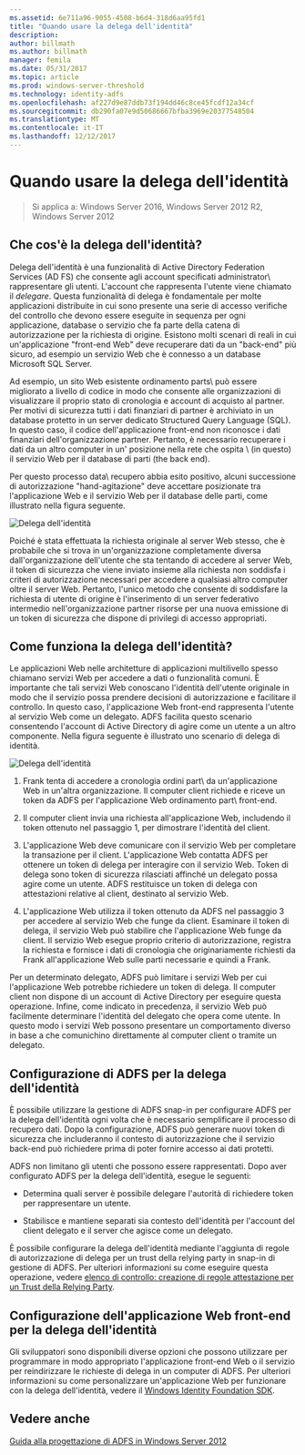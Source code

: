 ```yaml
---
ms.assetid: 6e711a96-9055-4508-b6d4-318d6aa95fd1
title: "Quando usare la delega dell'identità"
description: 
author: billmath
ms.author: billmath
manager: femila
ms.date: 05/31/2017
ms.topic: article
ms.prod: windows-server-threshold
ms.technology: identity-adfs
ms.openlocfilehash: af227d9e87ddb73f194dd46c8ce45fcdf12a34cf
ms.sourcegitcommit: db290fa07e9d50686667bfba3969e20377548504
ms.translationtype: MT
ms.contentlocale: it-IT
ms.lasthandoff: 12/12/2017
---
```

# <a name="when-to-use-identity-delegation"></a>Quando usare la delega dell'identità

>Si applica a: Windows Server 2016, Windows Server 2012 R2, Windows Server 2012
  
## <a name="what-is-identity-delegation"></a>Che cos'è la delega dell'identità?  
Delega dell'identità è una funzionalità di Active Directory Federation Services \(AD FS\) che consente agli account specificati administrator\ rappresentare gli utenti. L'account che rappresenta l'utente viene chiamato il *delegare*. Questa funzionalità di delega è fondamentale per molte applicazioni distribuite in cui sono presente una serie di accesso verifiche del controllo che devono essere eseguite in sequenza per ogni applicazione, database o servizio che fa parte della catena di autorizzazione per la richiesta di origine. Esistono molti scenari di reali in cui un'applicazione "front-end Web" deve recuperare dati da un "back-end" più sicuro, ad esempio un servizio Web che è connesso a un database Microsoft SQL Server.  
  
Ad esempio, un sito Web esistente ordinamento parts\ può essere migliorato a livello di codice in modo che consente alle organizzazioni di visualizzare il proprio stato di cronologia e account di acquisto al partner. Per motivi di sicurezza tutti i dati finanziari di partner è archiviato in un database protetto in un server dedicato Structured Query Language \(SQL\). In questo caso, il codice dell'applicazione front\-end non riconosce i dati finanziari dell'organizzazione partner. Pertanto, è necessario recuperare i dati da un altro computer in un' posizione nella rete che ospita \ (in questo) il servizio Web per il database di parti \(the back end\).  
  
Per questo processo data\ recupero abbia esito positivo, alcuni successione di autorizzazione "hand\-agitazione" deve accettare posizionate tra l'applicazione Web e il servizio Web per il database delle parti, come illustrato nella figura seguente.  
  
![Delega dell'identità](media/adfs2_identitydelegationconcept.gif)  
  
Poiché è stata effettuata la richiesta originale al server Web stesso, che è probabile che si trova in un'organizzazione completamente diversa dall'organizzazione dell'utente che sta tentando di accedere al server Web, il token di sicurezza che viene inviato insieme alla richiesta non soddisfa i criteri di autorizzazione necessari per accedere a qualsiasi altro computer oltre il server Web. Pertanto, l'unico metodo che consente di soddisfare la richiesta di utente di origine è l'inserimento di un server federativo intermedio nell'organizzazione partner risorse per una nuova emissione di un token di sicurezza che dispone di privilegi di accesso appropriati.  
  
## <a name="how-does-identity-delegation-work"></a>Come funziona la delega dell'identità?  
Le applicazioni Web nelle architetture di applicazioni multilivello spesso chiamano servizi Web per accedere a dati o funzionalità comuni. È importante che tali servizi Web conoscano l'identità dell'utente originale in modo che il servizio possa prendere decisioni di autorizzazione e facilitare il controllo. In questo caso, l'applicazione Web front\-end rappresenta l'utente al servizio Web come un delegato. ADFS facilita questo scenario consentendo l'account di Active Directory di agire come un utente a un altro componente. Nella figura seguente è illustrato uno scenario di delega di identità.  
  
![Delega dell'identità](media/adfs2_identitydelegationsteps.gif)  
  
1.  Frank tenta di accedere a cronologia ordini part\ da un'applicazione Web in un'altra organizzazione. Il computer client richiede e riceve un token da ADFS per l'applicazione Web ordinamento part\ front\-end.  
  
2.  Il computer client invia una richiesta all'applicazione Web, includendo il token ottenuto nel passaggio 1, per dimostrare l'identità del client.  
  
3.  L'applicazione Web deve comunicare con il servizio Web per completare la transazione per il client. L'applicazione Web contatta ADFS per ottenere un token di delega per interagire con il servizio Web. Token di delega sono token di sicurezza rilasciati affinché un delegato possa agire come un utente. ADFS restituisce un token di delega con attestazioni relative al client, destinato al servizio Web.  
  
4.  L'applicazione Web utilizza il token ottenuto da ADFS nel passaggio 3 per accedere al servizio Web che funge da client. Esaminare il token di delega, il servizio Web può stabilire che l'applicazione Web funge da client. Il servizio Web esegue proprio criterio di autorizzazione, registra la richiesta e fornisce i dati di cronologia che originariamente richiesti da Frank all'applicazione Web sulle parti necessarie e quindi a Frank.  
  
Per un determinato delegato, ADFS può limitare i servizi Web per cui l'applicazione Web potrebbe richiedere un token di delega. Il computer client non dispone di un account di Active Directory per eseguire questa operazione. Infine, come indicato in precedenza, il servizio Web può facilmente determinare l'identità del delegato che opera come utente. In questo modo i servizi Web possono presentare un comportamento diverso in base a che comunichino direttamente al computer client o tramite un delegato.  
  
## <a name="configuring-ad-fs-for-identity-delegation"></a>Configurazione di ADFS per la delega dell'identità  
È possibile utilizzare la gestione di ADFS snap-in per configurare ADFS per la delega dell'identità ogni volta che è necessario semplificare il processo di recupero dati. Dopo la configurazione, ADFS può generare nuovi token di sicurezza che includeranno il contesto di autorizzazione che il servizio back\-end può richiedere prima di poter fornire accesso ai dati protetti.  
  
ADFS non limitano gli utenti che possono essere rappresentati. Dopo aver configurato ADFS per la delega dell'identità, esegue le seguenti:  
  
-   Determina quali server è possibile delegare l'autorità di richiedere token per rappresentare un utente.  
  
-   Stabilisce e mantiene separati sia contesto dell'identità per l'account del client delegato e il server che agisce come un delegato.  
  
È possibile configurare la delega dell'identità mediante l'aggiunta di regole di autorizzazione di delega per un trust della relying party in snap-in di gestione di ADFS. Per ulteriori informazioni su come eseguire questa operazione, vedere [elenco di controllo: creazione di regole attestazione per un Trust della Relying Party](../../ad-fs/deployment/Checklist--Creating-Claim-Rules-for-a-Relying-Party-Trust.md).  
  
## <a name="configuring-the-front-end-web-application-for-identity-delegation"></a>Configurazione dell'applicazione Web front\-end per la delega dell'identità  
Gli sviluppatori sono disponibili diverse opzioni che possono utilizzare per programmare in modo appropriato l'applicazione front\-end Web o il servizio per reindirizzare le richieste di delega in un computer di ADFS. Per ulteriori informazioni su come personalizzare un'applicazione Web per funzionare con la delega dell'identità, vedere il [Windows Identity Foundation SDK](https://go.microsoft.com/fwlink/?LinkId=122266).  
  
## <a name="see-also"></a>Vedere anche
[Guida alla progettazione di ADFS in Windows Server 2012](AD-FS-Design-Guide-in-Windows-Server-2012.md)
